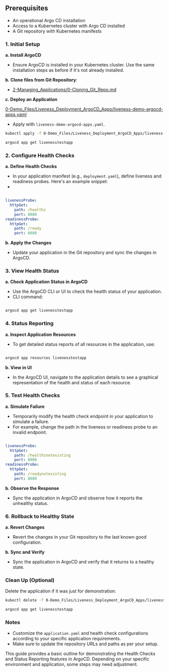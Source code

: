 ## Prerequisites
- An operational Argo CD installation
- Access to a Kubernetes cluster with Argo CD installed
- A Git repository with Kubernetes manifests


### 1. Initial Setup
**a. Install ArgoCD**

- Ensure ArgoCD is installed in your Kubernetes cluster. Use the same installation steps as before if it's not already installed.



**b. Clone files from Git Repository**:
   - [2-Managing_Applications/0-Cloning_Git_Repo.md](https://github.com/hienpham94/ArgoCD-Complete-Master-Course/blob/main/2-Managing_Applications/0-Cloning_Git_Repo.md)


**c. Deploy an Application**

[0-Demo_Files/Liveness_Deployment_ArgoCD_Apps/liveness-demo-argocd-apps.yaml](https://github.com/hienpham94/ArgoCD-Complete-Master-Course/blob/main/0-Demo_Files/Liveness_Deployment_ArgoCD_Apps/liveness-demo-argocd-apps.yaml)

- Apply with `liveness-demo-argocd-apps.yaml`.

 ```bash
kubectl apply -f 0-Demo_Files/Liveness_Deployment_ArgoCD_Apps/liveness-demo-argocd-apps.yaml

argocd app get livenesstestapp

```

### 2. Configure Health Checks
**a. Define Health Checks**


- In your application manifest (e.g., `deployment.yaml`), define liveness and readiness probes. Here's an example snippet:
- 
```yaml

livenessProbe:
  httpGet:
    path: /healthz
    port: 8080
readinessProbe:
  httpGet:
    path: /ready
    port: 8080

```

**b. Apply the Changes**


- Update your application in the Git repository and sync the changes in ArgoCD.

### 3. View Health Status
**a. Check Application Status in ArgoCD**


- Use the ArgoCD CLI or UI to check the health status of your application.
- CLI command:

```bash

argocd app get livenesstestapp

```

### 4. Status Reporting
**a. Inspect Application Resources**


- To get detailed status reports of all resources in the application, use:
 
```bash

argocd app resources livenesstestapp

```

**b. View in UI**


- In the ArgoCD UI, navigate to the application details to see a graphical representation of the health and status of each resource.

### 5. Test Health Checks
**a. Simulate Failure**


- Temporarily modify the health check endpoint in your application to simulate a failure.
- For example, change the path in the liveness or readiness probe to an invalid endpoint.

```yaml

livenessProbe:
  httpGet:
    path: /healthznotexisting
    port: 8080
readinessProbe:
  httpGet:
    path: /readynotexisting
    port: 8080

```

**b. Observe the Response**


- Sync the application in ArgoCD and observe how it reports the unhealthy status.

### 6. Rollback to Healthy State
**a. Revert Changes**


- Revert the changes in your Git repository to the last known good configuration.

**b. Sync and Verify**


- Sync the application in ArgoCD and verify that it returns to a healthy state.


### Clean Up (Optional)
Delete the application if it was just for demonstration: 

 ```bash
kubectl delete -f 0-Demo_Files/Liveness_Deployment_ArgoCD_Apps/liveness-demo-argocd-apps.yaml

argocd app get livenesstestapp

```

### Notes

- Customize the `application.yaml` and health check configurations according to your specific application requirements.
- Make sure to update the repository URLs and paths as per your setup.

This guide provides a basic outline for demonstrating the Health Checks and Status Reporting features in ArgoCD. Depending on your specific environment and application, some steps may need adjustment.

